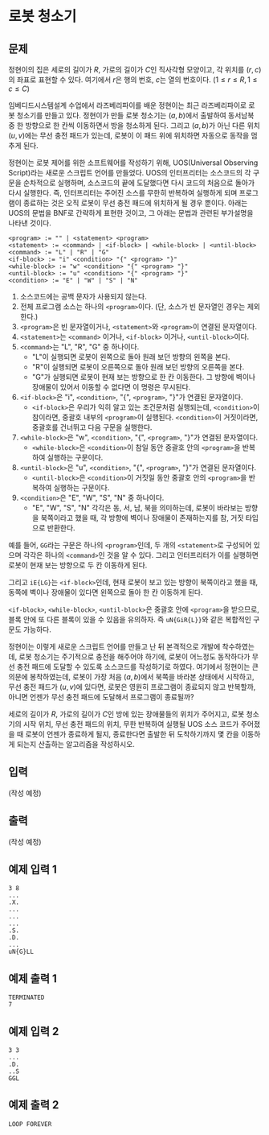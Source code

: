 # 로봇 청소기

## 문제

정현이의 집은 세로의 길이가 $R$, 가로의 길이가 $C$인 직사각형 모양이고, 각 위치를 $(r, c)$의 좌표로 표현할 수 있다. 여기에서 $r$은 행의 번호, $c$는 열의 번호이다. $(1\leq r \leq R, 1\leq c \leq C)$

임베디드시스템설계 수업에서 라즈베리파이를 배운 정현이는 최근 라즈베리파이로 로봇 청소기를 만들고 있다. 정현이가 만들 로봇 청소기는 $(a, b)$에서 출발하여 동서남북 중 한 방향으로 한 칸씩 이동하면서 방을 청소하게 된다. 그리고 $(a, b)$가 아닌 다른 위치 $(u, v)$에는 무선 충전 패드가 있는데, 로봇이 이 패드 위에 위치하면 자동으로 동작을 멈추게 된다.

정현이는 로봇 제어를 위한 소프트웨어를 작성하기 위해, UOS(Universal Observing Script)라는 새로운 스크립트 언어를 만들었다. UOS의 인터프리터는 소스코드의 각 구문을 순차적으로 실행하며, 소스코드의 끝에 도달했다면 다시 코드의 처음으로 돌아가 다시 실행한다. 즉, 인터프리터는 주어진 소스를 무한히 반복하여 실행하게 되며 프로그램이 종료하는 것은 오직 로봇이 무선 충전 패드에 위치하게 될 경우 뿐이다. 아래는 UOS의 문법을 BNF로 간략하게 표현한 것이고, 그 아래는 문법과 관련된 부가설명을 나타낸 것이다.

```
<program> := "" | <statement> <program>
<statement> := <command> | <if-block> | <while-block> | <until-block>
<command> := "L" | "R" | "G"
<if-block> := "i" <condition> "{" <program> "}"
<while-block> := "w" <condition> "{" <program> "}"
<until-block> := "u" <condition> "{" <program> "}"
<condition> := "E" | "W" | "S" | "N"
```

1. 소스코드에는 공백 문자가 사용되지 않는다.
2. 전체 프로그램 소스는 하나의 `<program>`이다. (단, 소스가 빈 문자열인 경우는 제외한다.)
3. `<program>`은 빈 문자열이거나, `<statement>`와 `<program>`이 연결된 문자열이다.
4. `<statement>`는 `<command>` 이거나, `<if-block>` 이거나, `<until-block>`이다.
5. `<command>`는 "L", "R", "G" 중 하나이다.
   * "L"이 실행되면 로봇이 왼쪽으로 돌아 원래 보던 방향의 왼쪽을 본다.
   * "R"이 실행되면 로봇이 오른쪽으로 돌아 원래 보던 방향의 오른쪽을 본다.
   * "G"가 실행되면 로봇이 현재 보는 방향으로 한 칸 이동한다. 그 방향에 벽이나 장애물이 있어서 이동할 수 없다면 이 명령은 무시된다.
6. `<if-block>`은 "i", `<condition>`, "{", `<program>`, "}"가 연결된 문자열이다.
   * `<if-block>`은 우리가 익히 알고 있는 조건문처럼 실행되는데, `<condition>`이 참이라면, 중괄호 내부의 `<program>`이 실행된다. `<condition>`이 거짓이라면, 중괄호를 건너뛰고 다음 구문을 실행한다.
7. `<while-block>`은 "w", `<condition>`, "{", `<program>`, "}"가 연결된 문자열이다.
   * `<while-block>`은 `<condition>`이 참일 동안 중괄호 안의 `<program>`을 반복하여 실행하는 구문이다.
8. `<until-block>`은 "u", `<condition>`, "{", `<program>`, "}"가 연결된 문자열이다.
   * `<until-block>`은 `<condition>`이 거짓일 동안 중괄호 안의 `<program>`을 반복하여 실행하는 구문이다.
9. `<condition>`은 "E", "W", "S", "N" 중 하나이다.
   * "E", "W", "S", "N" 각각은 동, 서, 남, 북을 의미하는데, 로봇이 바라보는 방향을 북쪽이라고 했을 때, 각 방향에 벽이나 장애물이 존재하는지를 참, 거짓 타입으로 반환한다.

예를 들어, `GG`라는 구문은 하나의 `<program>`인데, 두 개의 `<statement>`로 구성되어 있으며 각각은 하나의 `<command>`인 것을 알 수 있다. 그리고 인터프리터가 이를 실행하면 로봇이 현재 보는 방향으로 두 칸 이동하게 된다.

그리고 `iE{LG}`는 `<if-block>`인데, 현재 로봇이 보고 있는 방향이 북쪽이라고 했을 때, 동쪽에 벽이나 장애물이 있다면 왼쪽으로 돌아 한 칸 이동하게 된다.

`<if-block>`, `<while-block>`, `<until-block>`은 중괄호 안에 `<program>`을 받으므로, 블록 안에 또 다른 블록이 있을 수 있음을 유의하자. 즉 `uN{GiR{L}}`와 같은 복합적인 구문도 가능하다.

정현이는 이렇게 새로운 스크립트 언어를 만들고 난 뒤 본격적으로 개발에 착수하였는데, 로봇 청소기는 주기적으로 충전을 해주어야 하기에, 로봇이 어느정도 동작하다가 무선 충전 패드에 도달할 수 있도록 소스코드를 작성하기로 하였다. 여기에서 정현이는 큰 의문에 봉착하였는데, 로봇이 가장 처음 $(a, b)$에서 북쪽을 바라본 상태에서 시작하고, 무선 충전 패드가 $(u, v)$에 있다면, 로봇은 영원히 프로그램이 종료되지 않고 반복할까, 아니면 언젠가 무선 충전 패드에 도달해서 프로그램이 종료될까?

세로의 길이가 $R$, 가로의 길이가 $C$인 방에 있는 장애물들의 위치가 주어지고, 로봇 청소기의 시작 위치, 무선 충전 패드의 위치, 무한 반복하여 실행될 UOS 소스 코드가 주어졌을 때 로봇이 언젠가 종료하게 될지, 종료한다면 출발한 뒤 도착하기까지 몇 칸을 이동하게 되는지 산출하는 알고리즘을 작성하시오.

## 입력

(작성 예정)

## 출력

(작성 예정)

## 예제 입력 1

```
3 8
...
.X.
...
...
...
.S.
.D.
...
uN{G}LL
```

## 예제 출력 1

```
TERMINATED
7
```

## 예제 입력 2

```
3 3
...
.D.
..S
GGL
```

## 예제 출력 2

```
LOOP FOREVER
```